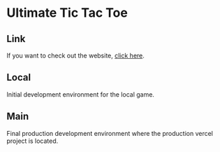 # Ultimate Tic Tac Toe

## Link

If you want to check out the website, [click here](https://ultimate-tic-tac-toe-hl0i1xmx6-carricossauro.vercel.app).

## Local

Initial development environment for the local game.

## Main

Final production development environment where the production vercel project is located.
